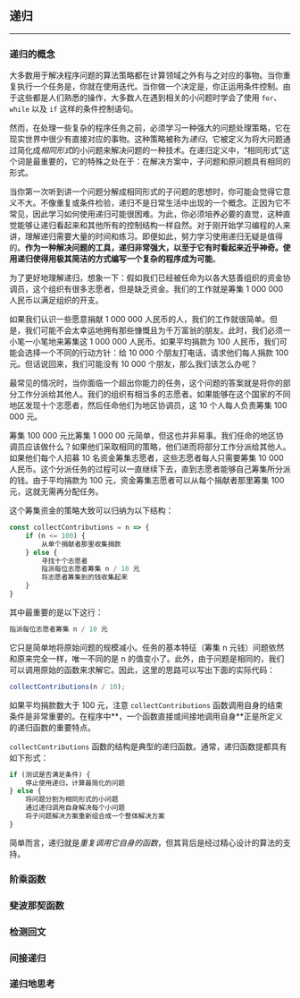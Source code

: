 ## 递归

---

### 递归的概念

大多数用于解决程序问题的算法策略都在计算领域之外有与之对应的事物。当你重复执行一个任务是，你就在使用迭代。当你做一个决定是，你正运用条件控制。由于这些都是人们熟悉的操作，大多数人在遇到相关的小问题时学会了使用 `for`、`while` 以及 `if` 这样的条件控制语句。

然而，在处理一些复杂的程序任务之前，必须学习一种强大的问题处理策略，它在现实世界中很少有直接对应的事物。这种策略被称为*递归*，它被定义为将大问题通过简化成*相同形式*的小问题来解决问题的一种技术。在递归定义中，“相同形式”这个词是最重要的，它的特殊之处在于：在解决方案中，子问题和原问题具有相同的形式。

当你第一次听到讲一个问题分解成相同形式的子问题的思想时，你可能会觉得它意义不大。不像重复或条件检验，递归不是日常生活中出现的一个概念。正因为它不常见，因此学习如何使用递归可能很困难。为此，你必须培养必要的直觉，这种直觉能够让递归看起来和其他所有的控制结构一样自然。对于刚开始学习编程的人来讲，理解递归需要大量的时间和练习。即便如此，努力学习使用递归无疑是值得的。**作为一种解决问题的工具，递归非常强大，以至于它有时看起来近乎神奇。使用递归使得用极其简洁的方式编写一个复杂的程序成为可能**。

为了更好地理解递归，想象一下：假如我们已经被任命为以各大慈善组织的资金协调员，这个组织有很多志愿者，但是缺乏资金。我们的工作就是筹集 1 000 000 人民币以满足组织的开支。

如果我们认识一些愿意捐献 1 000 000 人民币的人，我们的工作就很简单。但是，我们可能不会太幸运地拥有那些慷慨且为千万富翁的朋友。此时，我们必须一小笔一小笔地来筹集这 1 000 000 人民币。如果平均捐款为 100 人民币，我们可能会选择一个不同的行动方针：给 10 000 个朋友打电话，请求他们每人捐款 100 元。但话说回来，我们可能没有 10 000 个朋友，那么我们该怎么办呢？

最常见的情况时，当你面临一个超出你能力的任务，这个问题的答案就是将你的部分工作分派给其他人。我们的组织有相当多的志愿者。如果能够在这个国家的不同地区发现十个志愿者，然后任命他们为地区协调员，这 10 个人每人负责筹集 100 000 元。

筹集 100 000 元比筹集 1 000 00 元简单，但这也并非易事。我们任命的地区协调员应该做什么？如果他们采取相同的策略，他们进而将部分工作分派给其他人。如果他们每个人招募 10 名资金筹集志愿者，这些志愿者每人只需要筹集 10 000 人民币。这个分派任务的过程可以一直继续下去，直到志愿者能够自己筹集所分派的钱。由于平均捐款为 100 元，资金筹集志愿者可以从每个捐献者那里筹集 100 元，这就无需再分配任务。

这个筹集资金的策略大致可以归纳为以下结构：

```javascript
const collectContributions = n => {
    if (n <= 100) {
        从单个捐献者那里收集捐款
    } else {
        寻找十个志愿者
        指派每位志愿者筹集 n / 10 元
        将志愿者筹集到的钱收集起来
    }
}
```

其中最重要的是以下这行：

```javascript
指派每位志愿者筹集 n / 10 元
```

它只是简单地将原始问题的规模减小。任务的基本特征（筹集 n 元钱）问题依然和原来完全一样，唯一不同的是 n 的值变小了。此外，由于问题是相同的，我们可以调用原始的函数来求解它。因此，这里的思路可以写出下面的实际代码：

```javascript
collectContributions(n / 10);
```

如果平均捐款数大于 100 元，注意 `collectContributions` 函数调用自身的结束条件是非常重要的。在程序中**，一个函数直接或间接地调用自身**正是所定义的递归函数的重要特点。

`collectContributions` 函数的结构是典型的递归函数。通常，递归函数提都具有如下形式：

```javascript
if (测试是否满足条件) {
    停止使用递归，计算最简化的问题
} else {
    将问题分割为相同形式的小问题
    通过递归调用自身解决每个小问题
    将子问题解决方案重新组合成一个整体解决方案
}
```







简单而言，递归就是*重复调用它自身的函数*，但其背后是经过精心设计的算法的支持。





### 阶乘函数





### 斐波那契函数







### 检测回文





### 间接递归





### 递归地思考









